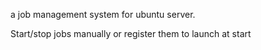 a job management system for ubuntu server.

Start/stop jobs manually or register them to launch at start